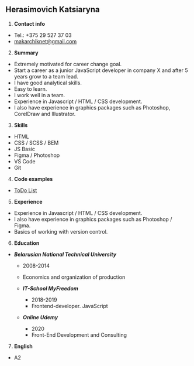 ## Herasimovich Katsiaryna

1. **Contact info**

  * Tel.: +375 29 527 37 03
  * makarchiknet@gmail.com

2. **Summary**

  * Extremely motivated for career change goal.
  * Start a career as a junior JavaScript developer in company X and after 5 years grow to a team lead.
  * I have good analytical skills. 
  * Easy to learn. 
  * I work well in a team.
  * Experience in Javascript / HTML / CSS development.
  * I also have experience in graphics packages such as Photoshop, CorelDraw and Illustrator.

3. **Skills**

  * HTML
  * CSS / SCSS / BEM
  * JS Basic 
  * Figma / Photoshop
  * VS Code
  * Git

4. **Code examples**

 * [ToDo List](https://makarchiknet.github.io/ToDo-List/)

5. **Experience**

 * Experience in Javascript / HTML / CSS development.
 * I also have experience in graphics packages such as Photoshop / Figma.
 * Basics of working with version control.

6. **Education**

* _**Belarusian National Technical University**_
    * 2008-2014
    * Economics and organization of production

  * _**IT-School MyFreedom**_
    * 2018-2019
    * Frontend-developer. JavaScript

  * _**Online Udemy**_
    * 2020
    * Front-End Development and Consulting

7. **English**

  * A2
